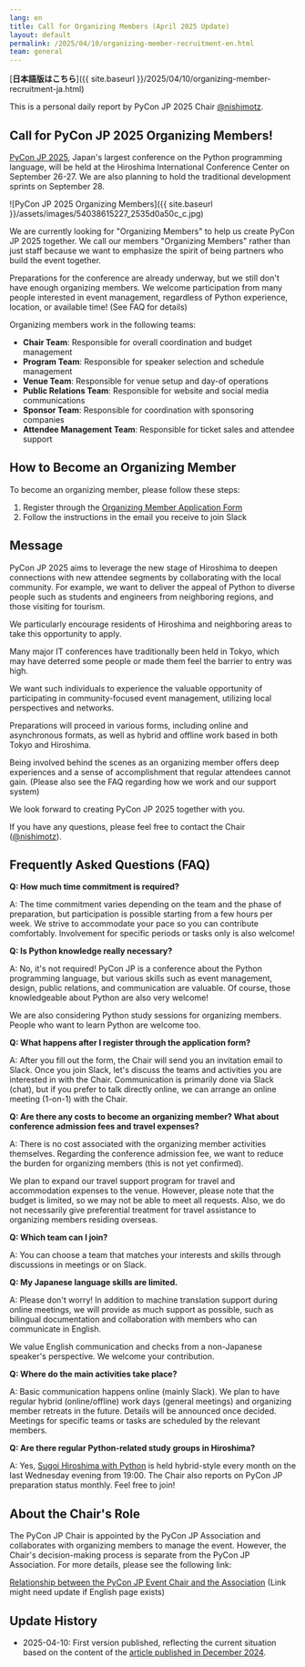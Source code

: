 ```yaml
---
lang: en
title: Call for Organizing Members (April 2025 Update)
layout: default
permalink: /2025/04/10/organizing-member-recruitment-en.html
team: general
---
```


[**日本語版はこちら**]({{ site.baseurl }}/2025/04/10/organizing-member-recruitment-ja.html)

This is a personal daily report by PyCon JP 2025 Chair [@nishimotz](https://d.nishimotz.com/aboutme).

## Call for PyCon JP 2025 Organizing Members!

[PyCon JP 2025](https://2025.pycon.jp/), Japan's largest conference on the Python programming language, will be held at the Hiroshima International Conference Center on September 26-27. We are also planning to hold the traditional development sprints on September 28.

<div class="image-center">
![PyCon JP 2025 Organizing Members]({{ site.baseurl }}/assets/images/54038615227_2535d0a50c_c.jpg)
</div>

We are currently looking for "Organizing Members" to help us create PyCon JP 2025 together.
We call our members "Organizing Members" rather than just staff because we want to emphasize the spirit of being partners who build the event together.

Preparations for the conference are already underway, but we still don't have enough organizing members.
We welcome participation from many people interested in event management, regardless of Python experience, location, or available time! (See FAQ for details)

Organizing members work in the following teams:

- **Chair Team**: Responsible for overall coordination and budget management
- **Program Team**: Responsible for speaker selection and schedule management
- **Venue Team**: Responsible for venue setup and day-of operations
- **Public Relations Team**: Responsible for website and social media communications
- **Sponsor Team**: Responsible for coordination with sponsoring companies
- **Attendee Management Team**: Responsible for ticket sales and attendee support

## How to Become an Organizing Member

To become an organizing member, please follow these steps:

1. Register through the [Organizing Member Application Form](https://forms.gle/7irqYKhZVj7AY7LfA)
2. Follow the instructions in the email you receive to join Slack

## Message

PyCon JP 2025 aims to leverage the new stage of Hiroshima to deepen connections with new attendee segments by collaborating with the local community. For example, we want to deliver the appeal of Python to diverse people such as students and engineers from neighboring regions, and those visiting for tourism.

We particularly encourage residents of Hiroshima and neighboring areas to take this opportunity to apply.

Many major IT conferences have traditionally been held in Tokyo, which may have deterred some people or made them feel the barrier to entry was high.

We want such individuals to experience the valuable opportunity of participating in community-focused event management, utilizing local perspectives and networks.

Preparations will proceed in various forms, including online and asynchronous formats, as well as hybrid and offline work based in both Tokyo and Hiroshima.

Being involved behind the scenes as an organizing member offers deep experiences and a sense of accomplishment that regular attendees cannot gain. (Please also see the FAQ regarding how we work and our support system)

We look forward to creating PyCon JP 2025 together with you.

If you have any questions, please feel free to contact the Chair ([@nishimotz](https://d.nishimotz.com/aboutme)).

## Frequently Asked Questions (FAQ)

**Q: How much time commitment is required?**

A: The time commitment varies depending on the team and the phase of preparation, but participation is possible starting from a few hours per week. We strive to accommodate your pace so you can contribute comfortably. Involvement for specific periods or tasks only is also welcome!

**Q: Is Python knowledge really necessary?**

A: No, it's not required! PyCon JP is a conference about the Python programming language, but various skills such as event management, design, public relations, and communication are valuable. Of course, those knowledgeable about Python are also very welcome!

We are also considering Python study sessions for organizing members. People who want to learn Python are welcome too.

**Q: What happens after I register through the application form?**

A: After you fill out the form, the Chair will send you an invitation email to Slack. Once you join Slack, let's discuss the teams and activities you are interested in with the Chair. Communication is primarily done via Slack (chat), but if you prefer to talk directly online, we can arrange an online meeting (1-on-1) with the Chair.

**Q: Are there any costs to become an organizing member? What about conference admission fees and travel expenses?**

A: There is no cost associated with the organizing member activities themselves. Regarding the conference admission fee, we want to reduce the burden for organizing members (this is not yet confirmed).

We plan to expand our travel support program for travel and accommodation expenses to the venue. However, please note that the budget is limited, so we may not be able to meet all requests. Also, we do not necessarily give preferential treatment for travel assistance to organizing members residing overseas.

**Q: Which team can I join?**

A: You can choose a team that matches your interests and skills through discussions in meetings or on Slack.

**Q: My Japanese language skills are limited.**

A: Please don't worry! In addition to machine translation support during online meetings, we will provide as much support as possible, such as bilingual documentation and collaboration with members who can communicate in English.

We value English communication and checks from a non-Japanese speaker's perspective. We welcome your contribution.

**Q: Where do the main activities take place?**

A: Basic communication happens online (mainly Slack). We plan to have regular hybrid (online/offline) work days (general meetings) and organizing member retreats in the future. Details will be announced once decided. Meetings for specific teams or tasks are scheduled by the relevant members.

**Q: Are there regular Python-related study groups in Hiroshima?**

A: Yes, [Sugoi Hiroshima with Python](https://pycon-hiroshima.connpass.com/event/) is held hybrid-style every month on the last Wednesday evening from 19:00. The Chair also reports on PyCon JP preparation status monthly. Feel free to join!

## About the Chair's Role

The PyCon JP Chair is appointed by the PyCon JP Association and collaborates with organizing members to manage the event. However, the Chair's decision-making process is separate from the PyCon JP Association. For more details, please see the following link:

[Relationship between the PyCon JP Event Chair and the Association](https://www.pycon.jp/en/organizer/event-chair.html) (Link might need update if English page exists)

## Update History

- 2025-04-10: First version published, reflecting the current situation based on the content of the [article published in December 2024](https://pyconjp.blogspot.com/2024/12/call-for-organizing-members.html).
